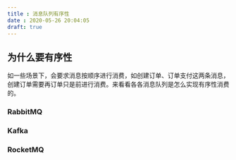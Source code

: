```yaml
---
title : 消息队列有序性
date : 2020-05-26 20:04:05
draft: true
---
```


## 为什么要有序性

如一些场景下，会要求消息按顺序进行消费，如创建订单、订单支付这两条消息，创建订单需要再订单只是前进行消费。来看看各各消息队列是怎么实现有序性消费的。

### RabbitMQ

### Kafka

### RocketMQ